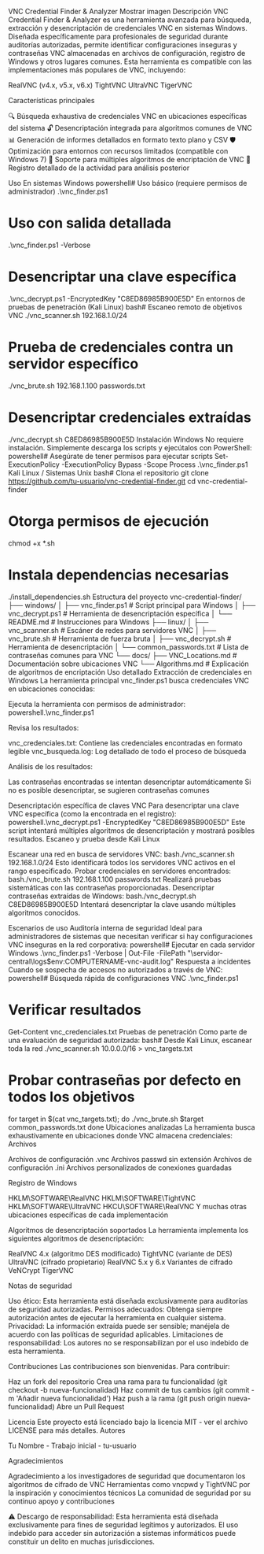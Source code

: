 VNC Credential Finder & Analyzer
Mostrar imagen
Descripción
VNC Credential Finder & Analyzer es una herramienta avanzada para búsqueda, extracción y desencriptación de credenciales VNC en sistemas Windows. Diseñada específicamente para profesionales de seguridad durante auditorías autorizadas, permite identificar configuraciones inseguras y contraseñas VNC almacenadas en archivos de configuración, registro de Windows y otros lugares comunes.
Esta herramienta es compatible con las implementaciones más populares de VNC, incluyendo:

RealVNC (v4.x, v5.x, v6.x)
TightVNC
UltraVNC
TigerVNC

Características principales

🔍 Búsqueda exhaustiva de credenciales VNC en ubicaciones específicas del sistema
🔓 Desencriptación integrada para algoritmos comunes de VNC
📊 Generación de informes detallados en formato texto plano y CSV
🛡️ Optimización para entornos con recursos limitados (compatible con Windows 7)
🔑 Soporte para múltiples algoritmos de encriptación de VNC
📝 Registro detallado de la actividad para análisis posterior

Uso
En sistemas Windows
powershell# Uso básico (requiere permisos de administrador)
.\vnc_finder.ps1

# Uso con salida detallada
.\vnc_finder.ps1 -Verbose

# Desencriptar una clave específica
.\vnc_decrypt.ps1 -EncryptedKey "C8ED86985B900E5D"
En entornos de pruebas de penetración (Kali Linux)
bash# Escaneo remoto de objetivos VNC
./vnc_scanner.sh 192.168.1.0/24

# Prueba de credenciales contra un servidor específico
./vnc_brute.sh 192.168.1.100 passwords.txt

# Desencriptar credenciales extraídas
./vnc_decrypt.sh C8ED86985B900E5D
Instalación
Windows
No requiere instalación. Simplemente descarga los scripts y ejecútalos con PowerShell:
powershell# Asegúrate de tener permisos para ejecutar scripts
Set-ExecutionPolicy -ExecutionPolicy Bypass -Scope Process
.\vnc_finder.ps1
Kali Linux / Sistemas Unix
bash# Clona el repositorio
git clone https://github.com/tu-usuario/vnc-credential-finder.git
cd vnc-credential-finder

# Otorga permisos de ejecución
chmod +x *.sh

# Instala dependencias necesarias
./install_dependencies.sh
Estructura del proyecto
vnc-credential-finder/
├── windows/
│   ├── vnc_finder.ps1         # Script principal para Windows
│   ├── vnc_decrypt.ps1        # Herramienta de desencriptación específica
│   └── README.md              # Instrucciones para Windows
├── linux/
│   ├── vnc_scanner.sh         # Escáner de redes para servidores VNC
│   ├── vnc_brute.sh           # Herramienta de fuerza bruta
│   ├── vnc_decrypt.sh         # Herramienta de desencriptación
│   └── common_passwords.txt   # Lista de contraseñas comunes para VNC
└── docs/
    ├── VNC_Locations.md       # Documentación sobre ubicaciones VNC
    └── Algorithms.md          # Explicación de algoritmos de encriptación
Uso detallado
Extracción de credenciales en Windows
La herramienta principal vnc_finder.ps1 busca credenciales VNC en ubicaciones conocidas:

Ejecuta la herramienta con permisos de administrador:
powershell.\vnc_finder.ps1

Revisa los resultados:

vnc_credenciales.txt: Contiene las credenciales encontradas en formato legible
vnc_busqueda.log: Log detallado de todo el proceso de búsqueda


Análisis de los resultados:

Las contraseñas encontradas se intentan desencriptar automáticamente
Si no es posible desencriptar, se sugieren contraseñas comunes



Desencriptación específica de claves VNC
Para desencriptar una clave VNC específica (como la encontrada en el registro):
powershell.\vnc_decrypt.ps1 -EncryptedKey "C8ED86985B900E5D"
Este script intentará múltiples algoritmos de desencriptación y mostrará posibles resultados.
Escaneo y prueba desde Kali Linux

Escanear una red en busca de servidores VNC:
bash./vnc_scanner.sh 192.168.1.0/24
Esto identificará todos los servidores VNC activos en el rango especificado.
Probar credenciales en servidores encontrados:
bash./vnc_brute.sh 192.168.1.100 passwords.txt
Realizará pruebas sistemáticas con las contraseñas proporcionadas.
Desencriptar contraseñas extraídas de Windows:
bash./vnc_decrypt.sh C8ED86985B900E5D
Intentará desencriptar la clave usando múltiples algoritmos conocidos.

Escenarios de uso
Auditoría interna de seguridad
Ideal para administradores de sistemas que necesitan verificar si hay configuraciones VNC inseguras en la red corporativa:
powershell# Ejecutar en cada servidor Windows
.\vnc_finder.ps1 -Verbose | Out-File -FilePath "\\servidor-central\logs\$env:COMPUTERNAME-vnc-audit.log"
Respuesta a incidentes
Cuando se sospecha de accesos no autorizados a través de VNC:
powershell# Búsqueda rápida de configuraciones VNC
.\vnc_finder.ps1

# Verificar resultados
Get-Content vnc_credenciales.txt
Pruebas de penetración
Como parte de una evaluación de seguridad autorizada:
bash# Desde Kali Linux, escanear toda la red
./vnc_scanner.sh 10.0.0.0/16 > vnc_targets.txt

# Probar contraseñas por defecto en todos los objetivos
for target in $(cat vnc_targets.txt); do
    ./vnc_brute.sh $target common_passwords.txt
done
Ubicaciones analizadas
La herramienta busca exhaustivamente en ubicaciones donde VNC almacena credenciales:
Archivos

Archivos de configuración .vnc
Archivos passwd sin extensión
Archivos de configuración .ini
Archivos personalizados de conexiones guardadas

Registro de Windows

HKLM\SOFTWARE\RealVNC
HKLM\SOFTWARE\TightVNC
HKLM\SOFTWARE\UltraVNC
HKCU\SOFTWARE\RealVNC
Y muchas otras ubicaciones específicas de cada implementación

Algoritmos de desencriptación soportados
La herramienta implementa los siguientes algoritmos de desencriptación:

RealVNC 4.x (algoritmo DES modificado)
TightVNC (variante de DES)
UltraVNC (cifrado propietario)
RealVNC 5.x y 6.x
Variantes de cifrado VeNCrypt
TigerVNC

Notas de seguridad

Uso ético: Esta herramienta está diseñada exclusivamente para auditorías de seguridad autorizadas.
Permisos adecuados: Obtenga siempre autorización antes de ejecutar la herramienta en cualquier sistema.
Privacidad: La información extraída puede ser sensible; manéjela de acuerdo con las políticas de seguridad aplicables.
Limitaciones de responsabilidad: Los autores no se responsabilizan por el uso indebido de esta herramienta.

Contribuciones
Las contribuciones son bienvenidas. Para contribuir:

Haz un fork del repositorio
Crea una rama para tu funcionalidad (git checkout -b nueva-funcionalidad)
Haz commit de tus cambios (git commit -m 'Añadir nueva funcionalidad')
Haz push a la rama (git push origin nueva-funcionalidad)
Abre un Pull Request

Licencia
Este proyecto está licenciado bajo la licencia MIT - ver el archivo LICENSE para más detalles.
Autores

Tu Nombre - Trabajo inicial - tu-usuario

Agradecimientos

Agradecimiento a los investigadores de seguridad que documentaron los algoritmos de cifrado de VNC
Herramientas como vncpwd y TightVNC por la inspiración y conocimientos técnicos
La comunidad de seguridad por su continuo apoyo y contribuciones


⚠️ Descargo de responsabilidad: Esta herramienta está diseñada exclusivamente para fines de seguridad legítimos y autorizados. El uso indebido para acceder sin autorización a sistemas informáticos puede constituir un delito en muchas jurisdicciones.
